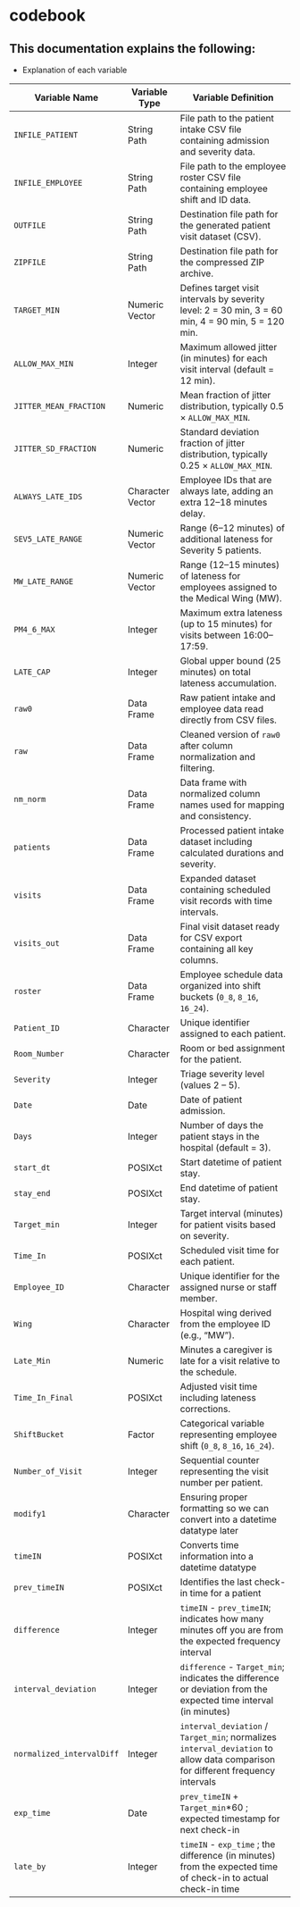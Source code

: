 # codebook


## This documentation explains the following:
- Explanation of each variable


| **Variable Name**      | **Variable Type** | **Variable Definition**                                                                            |
| ---------------------- | ----------------- | -------------------------------------------------------------------------------------------------- |
| `INFILE_PATIENT`       | String Path       | File path to the patient intake CSV file containing admission and severity data.                   |
| `INFILE_EMPLOYEE`      | String Path       | File path to the employee roster CSV file containing employee shift and ID data.                   |
| `OUTFILE`              | String Path       | Destination file path for the generated patient visit dataset (CSV).                               |
| `ZIPFILE`              | String Path       | Destination file path for the compressed ZIP archive.                                              |
| `TARGET_MIN`           | Numeric Vector    | Defines target visit intervals by severity level: 2 = 30 min, 3 = 60 min, 4 = 90 min, 5 = 120 min. |
| `ALLOW_MAX_MIN`        | Integer           | Maximum allowed jitter (in minutes) for each visit interval (default = 12 min).                    |
| `JITTER_MEAN_FRACTION` | Numeric           | Mean fraction of jitter distribution, typically 0.5 × `ALLOW_MAX_MIN`.                             |
| `JITTER_SD_FRACTION`   | Numeric           | Standard deviation fraction of jitter distribution, typically 0.25 × `ALLOW_MAX_MIN`.              |
| `ALWAYS_LATE_IDS`      | Character Vector  | Employee IDs that are always late, adding an extra 12–18 minutes delay.                            |
| `SEV5_LATE_RANGE`      | Numeric Vector    | Range (6–12 minutes) of additional lateness for Severity 5 patients.                               |
| `MW_LATE_RANGE`        | Numeric Vector    | Range (12–15 minutes) of lateness for employees assigned to the Medical Wing (MW).                 |
| `PM4_6_MAX`            | Integer           | Maximum extra lateness (up to 15 minutes) for visits between 16:00–17:59.                          |
| `LATE_CAP`             | Integer           | Global upper bound (25 minutes) on total lateness accumulation.                                    |
| `raw0`                 | Data Frame        | Raw patient intake and employee data read directly from CSV files.                                 |
| `raw`                  | Data Frame        | Cleaned version of `raw0` after column normalization and filtering.                                |
| `nm_norm`              | Data Frame        | Data frame with normalized column names used for mapping and consistency.                          |
| `patients`             | Data Frame        | Processed patient intake dataset including calculated durations and severity.                      |
| `visits`               | Data Frame        | Expanded dataset containing scheduled visit records with time intervals.                           |
| `visits_out`           | Data Frame        | Final visit dataset ready for CSV export containing all key columns.                               |
| `roster`               | Data Frame        | Employee schedule data organized into shift buckets (`0_8`, `8_16`, `16_24`).                      |
| `Patient_ID`           | Character         | Unique identifier assigned to each patient.                                                        |
| `Room_Number`          | Character         | Room or bed assignment for the patient.                                                            |
| `Severity`             | Integer           | Triage severity level (values 2 – 5).                                                              |
| `Date`                 | Date              | Date of patient admission.                                                                         |
| `Days`                 | Integer           | Number of days the patient stays in the hospital (default = 3).                                    |
| `start_dt`             | POSIXct           | Start datetime of patient stay.                                                                    |
| `stay_end`             | POSIXct           | End datetime of patient stay.                                                                      |
| `Target_min`           | Integer           | Target interval (minutes) for patient visits based on severity.                                    |
| `Time_In`              | POSIXct           | Scheduled visit time for each patient.                                                             |
| `Employee_ID`          | Character         | Unique identifier for the assigned nurse or staff member.                                          |
| `Wing`                 | Character         | Hospital wing derived from the employee ID (e.g., “MW”).                                           |
| `Late_Min`             | Numeric           | Minutes a caregiver is late for a visit relative to the schedule.                                  |
| `Time_In_Final`        | POSIXct           | Adjusted visit time including lateness corrections.                                                |
| `ShiftBucket`          | Factor            | Categorical variable representing employee shift (`0_8`, `8_16`, `16_24`).                         |
| `Number_of_Visit`      | Integer           | Sequential counter representing the visit number per patient.                                      |
| `modify1`              | Character         | Ensuring proper formatting so we can convert into a datetime datatype later                        |
| `timeIN `              | POSIXct           | Converts time information into a datetime datatype                                                 |
| `prev_timeIN `         | POSIXct           | Identifies the last check-in time for a patient                                                    |
| `difference `          | Integer           | `timeIN` - `prev_timeIN`; indicates how many minutes off you are from the expected frequency interval|
| `interval_deviation `  | Integer           | `difference` - `Target_min`; indicates the difference or deviation from the expected time interval (in minutes) |
| `normalized_intervalDiff`| Integer          | `interval_deviation` / `Target_min`; normalizes `interval_deviation` to allow data comparison for different frequency intervals|
| `exp_time`             | Date              | `prev_timeIN` + `Target_min`*60 ; expected timestamp for next check-in                             |
| `late_by `             | Integer           | `timeIN` - `exp_time` ; the difference (in minutes) from the expected time of check-in to actual check-in time|

